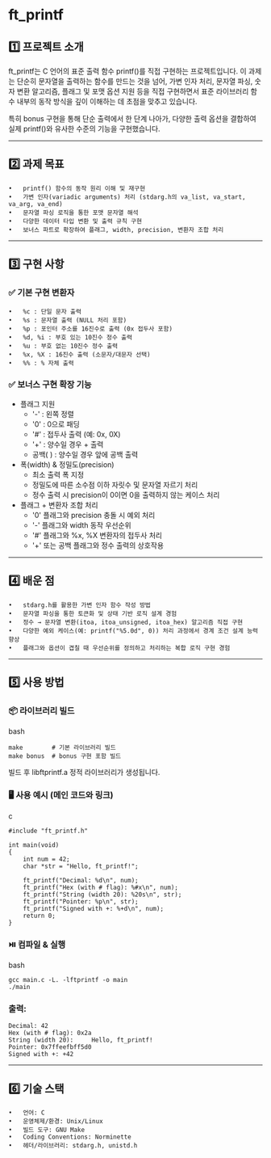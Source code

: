 # ft_printf

## 1️⃣ 프로젝트 소개

ft_printf는 C 언어의 표준 출력 함수 printf()를 직접 구현하는 프로젝트입니다.
이 과제는 단순히 문자열을 출력하는 함수를 만드는 것을 넘어, 가변 인자 처리, 문자열 파싱, 숫자 변환 알고리즘, 플래그 및 포맷 옵션 지원 등을 직접 구현하면서 표준 라이브러리 함수 내부의 동작 방식을 깊이 이해하는 데 초점을 맞추고 있습니다.

특히 bonus 구현을 통해 단순 출력에서 한 단계 나아가, 다양한 출력 옵션을 결합하여 실제 printf()와 유사한 수준의 기능을 구현했습니다.

---

## 2️⃣ 과제 목표
	•	printf() 함수의 동작 원리 이해 및 재구현
	•	가변 인자(variadic arguments) 처리 (stdarg.h의 va_list, va_start, va_arg, va_end)
	•	문자열 파싱 로직을 통한 포맷 문자열 해석
	•	다양한 데이터 타입 변환 및 출력 규칙 구현
	•	보너스 파트로 확장하여 플래그, width, precision, 변환자 조합 처리

---

## 3️⃣ 구현 사항

### ✅ 기본 구현 변환자
	•	%c : 단일 문자 출력
	•	%s : 문자열 출력 (NULL 처리 포함)
	•	%p : 포인터 주소를 16진수로 출력 (0x 접두사 포함)
	•	%d, %i : 부호 있는 10진수 정수 출력
	•	%u : 부호 없는 10진수 정수 출력
	•	%x, %X : 16진수 출력 (소문자/대문자 선택)
	•	%% : % 자체 출력

### ✅ 보너스 구현 확장 기능
* 플래그 지원
   - '-' : 왼쪽 정렬
   - '0' : 0으로 패딩
   - '#' : 접두사 출력 (예: 0x, 0X)
   - '+' : 양수일 경우 + 출력
   - 공백( ) : 양수일 경우 앞에 공백 출력
* 폭(width) & 정밀도(precision)
  	- 최소 출력 폭 지정
  	- 정밀도에 따른 소수점 이하 자릿수 및 문자열 자르기 처리
  	- 정수 출력 시 precision이 0이면 0을 출력하지 않는 케이스 처리
* 플래그 + 변환자 조합 처리
	- '0' 플래그와 precision 충돌 시 예외 처리
 	- '-' 플래그와 width 동작 우선순위
	- '#' 플래그와 %x, %X 변환자의 접두사 처리
	- '+' 또는 공백 플래그와 정수 출력의 상호작용

---

## 4️⃣ 배운 점
	•	stdarg.h를 활용한 가변 인자 함수 작성 방법
	•	문자열 파싱을 통한 토큰화 및 상태 기반 로직 설계 경험
	•	정수 → 문자열 변환(itoa, itoa_unsigned, itoa_hex) 알고리즘 직접 구현
	•	다양한 예외 케이스(예: printf("%5.0d", 0)) 처리 과정에서 경계 조건 설계 능력 향상
	•	플래그와 옵션이 겹칠 때 우선순위를 정의하고 처리하는 복합 로직 구현 경험

---

## 5️⃣ 사용 방법

### 📦 라이브러리 빌드
bash
```
make        # 기본 라이브러리 빌드
make bonus  # bonus 구현 포함 빌드
```
빌드 후 libftprintf.a 정적 라이브러리가 생성됩니다.

### 🖥️ 사용 예시 (메인 코드와 링크)

c
```
#include "ft_printf.h"

int main(void)
{
	int num = 42;
	char *str = "Hello, ft_printf!";

	ft_printf("Decimal: %d\n", num);
	ft_printf("Hex (with # flag): %#x\n", num);
	ft_printf("String (width 20): %20s\n", str);
	ft_printf("Pointer: %p\n", str);
	ft_printf("Signed with +: %+d\n", num);
	return 0;
}
```
### ⏯️ 컴파일 & 실행

bash
```
gcc main.c -L. -lftprintf -o main
./main
```
### 출력:
```
Decimal: 42
Hex (with # flag): 0x2a
String (width 20):     Hello, ft_printf!
Pointer: 0x7ffeefbff5d0
Signed with +: +42
```

---

## 6️⃣ 기술 스택
	•	언어: C
  	•	운영체제/환경: Unix/Linux
 	•	빌드 도구: GNU Make
 	•	Coding Conventions: Norminette
	•	헤더/라이브러리: stdarg.h, unistd.h
